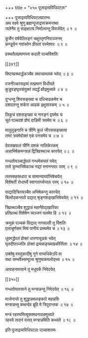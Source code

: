 +++
title = "०५० पूजाद्रव्यविधिपटलः"

+++
पूजाद्रव्यविधिपटलप्रारम्भः  
अथ वक्ष्ये श्रुणु ब्रह्मन्पूजाद्रव्यक्रमन्तथा  
जलेनैव तु सङ्क्षाल्य निर्माल्यन्तु विवर्जयेत् ॥ १ ॥


कूर्चेन वर्षयेल्लिङ्गं चक्षुस्तृणनिराञ्जनम्  
कण्डूयेन गवांस्तेन प्रीयतां परमेश्वरः ॥ २ ॥


प्रस्थतैलप्रमाणस्य कदली पञ्चविंशतिः  

[[३४९]]  

पिष्टम्प्रस्थार्द्धकञ्चैव तथाचामलकं भवेत् ॥ ३ ॥


रजनीञ्चरसद्रव्यं तत्प्रमाणं विधीयते  
कुडुपङ्घृतसंयुक्तं तदर्द्धं क्षौद्रमुच्यते ॥ ४ ॥


दुग्धन्तु शिवसङ्ख्या च दधिचाढकमेव च  
दशपलन्तु शर्करा आढकं इक्षुसारकम् ॥ ५ ॥


लिकुचं दशसङ्ख्या च नारङ्गं द्वयमेव च  
चूतं पञ्चदशं ज्ञेयं दाडिमी त्रयमेव च ॥ ६ ॥


मातुलुङ्गानि च त्रीणि कुलं जीरससङ्ख्यया  
तमरं त्रयमेवोक्तं एकं पनसमेव च ॥ ७ ॥


देवताम्रफलं त्रीणि दशकं नालिकेरकम्  
अन्नाभिषेकमन्त्रान्नं द्वित्रिप्रस्थञ्च कारयेत् ॥ ८ ॥


गन्धतोयञ्चार्द्धपलं गन्धमेकपलं भवेत्  
ततो कुम्भाभिषेकञ्च नद्यां स्नानन्ततः परम् ॥ ९ ॥


ततस्सहस्रधारा च सामान्यार्घ्याभिषेचयेत्  
विशेषर्ती रोधार्घ्ये स्वागतार्घ्यन्ततः परम् ॥ १० ॥


पाद्यादित्रितयञ्चैव अभिषेकन्तु कारयेत्  
बिल्वोदकन्ततो दद्यात् श्रृङ्गशङ्खाभिषेचयेत् ॥ ११ ॥


त्रिप्रस्थञ्चैव शुद्धान्नं महानैवेद्यखारिका  
प्रतिप्रस्थं विशेषेण व्यञ्जनं पलमेव हि ॥ १२ ॥


क्रमुकं पञ्चकं विद्यात् नागवल्ली तु विंशतिः  
एलाचूर्णसमं मिश्रं पानीयं प्रस्थमेव च ॥ १३ ॥


धूपमर्द्धपलं प्रोक्तं धारणाचूडकं भवेत्  
घृतदीपाञ्जलिः प्रोक्तं द्रव्यसङ्ख्याप्रकीर्त्तिताः ॥ १४ ॥


उक्तेषु वस्तुकादीषु नूने वाप्यधिकेऽपि वा  
यथा सम्भवैस्सम्पूज्य श्रुणुष्वकमलोद्भव ॥ १५ ॥


आवाहनावसाने तु मधुपर्कं निवेदयेत्  

[[३५०]]  

गन्धतोयावसाने तु मन्त्रान्नन्तु निवेदयेत् ॥ १६ ॥


मार्जनान्ते तु शुद्धान्नमलङ्कारे महाहविः  
मन्त्रान्नन्तु कथन्देव ब्रूहि मे त्रिपुरान्तक ॥ १७ ॥


मन्त्रं रहस्यमित्युक्तमदनादन्नमुच्यते  
रहस्ये त्वदनं यत्तत् मन्त्रान्नमिति कथ्यते ॥ १८ ॥


इति पूजाद्रव्यविधिपटलः पञ्चाशत्तमः  
